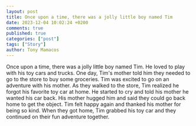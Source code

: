 ```yaml
---
layout: post
title: Once upon a time, there was a jolly little boy named Tim
date: 2023-12-04 10:02:24 +0200
comments: true
published: true
categories: ["post"]
tags: ["Story"]
author: Tony Mamacos
---
```

Once upon a time, there was a jolly little boy named Tim. He loved to play with his toy cars and trucks. One day, Tim's mother told him they needed to go to the store to buy some groceries.
Tim was excited to go on an adventure with his mother. As they walked to the store, Tim realized he forgot his favorite toy car at home. He started to cry and told his mother he wanted his car back.
His mother hugged him and said they could go back home to get the object. Tim felt happy again and thanked his mother for being so kind. When they got home, Tim grabbed his toy car and they continued on their fun adventure together.
